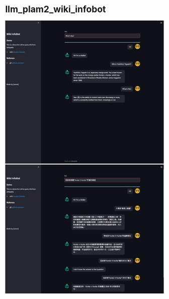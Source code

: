 # llm_plam2_wiki_infobot

![Alt Text](https://github.com/jameslinlaa/llm_plam2_wiki_infobot/blob/main/static/result_en.png)
![Alt Text](https://github.com/jameslinlaa/llm_plam2_wiki_infobot/blob/main/static/result_zh-tw.png)
